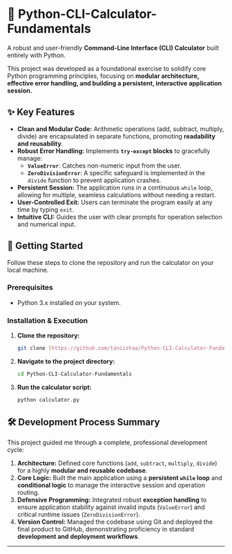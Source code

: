 # 🧮 Python-CLI-Calculator-Fundamentals

A robust and user-friendly **Command-Line Interface (CLI) Calculator** built entirely with Python.

This project was developed as a foundational exercise to solidify core Python programming principles, focusing on **modular architecture, effective error handling, and building a persistent, interactive application session.**

## ✨ Key Features

* **Clean and Modular Code:** Arithmetic operations (add, subtract, multiply, divide) are encapsulated in separate functions, promoting **readability and reusability**.
* **Robust Error Handling:** Implements **`try-except` blocks** to gracefully manage:
    * **`ValueError`**: Catches non-numeric input from the user.
    * **`ZeroDivisionError`**: A specific safeguard is implemented in the `divide` function to prevent application crashes.
* **Persistent Session:** The application runs in a continuous `while` loop, allowing for multiple, seamless calculations without needing a restart.
* **User-Controlled Exit:** Users can terminate the program easily at any time by typing `exit`.
* **Intuitive CLI:** Guides the user with clear prompts for operation selection and numerical input.

## 🚀 Getting Started

Follow these steps to clone the repository and run the calculator on your local machine.

### Prerequisites

* Python 3.x installed on your system.

### Installation & Execution

1.  **Clone the repository:**
    ```bash
    git clone [https://github.com/taniishaa/Python-CLI-Calculator-Fundamentals.git](https://github.com/taniiishaa/Python-CLI-Calculator-Fundamentals.git)
    ```

2.  **Navigate to the project directory:**
    ```bash
    cd Python-CLI-Calculator-Fundamentals
    ```

3.  **Run the calculator script:**
    ```bash
    python calculator.py
    ```

## 🛠️ Development Process Summary

This project guided me through a complete, professional development cycle:

1.  **Architecture:** Defined core functions (`add`, `subtract`, `multiply`, `divide`) for a highly **modular and reusable codebase**.
2.  **Core Logic:** Built the main application using a **persistent `while` loop** and **conditional logic** to manage the interactive session and operation routing.
3.  **Defensive Programming:** Integrated robust **exception handling** to ensure application stability against invalid inputs (`ValueError`) and critical runtime issues (`ZeroDivisionError`).
4.  **Version Control:** Managed the codebase using Git and deployed the final product to GitHub, demonstrating proficiency in standard **development and deployment workflows**.

---
